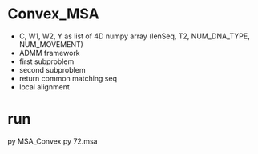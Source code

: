 # Convex_MSA

- C, W1, W2, Y as list of 4D numpy array (lenSeq, T2, NUM_DNA_TYPE, NUM_MOVEMENT)
- ADMM framework
- first subproblem
- second subproblem
- return common matching seq
- local alignment

# run
py MSA_Convex.py 72.msa
